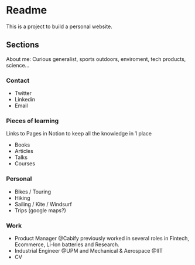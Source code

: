 # Readme
This is a project to build a personal website.

## Sections
About me: Curious generalist, sports outdoors, enviroment, tech products, science...

### Contact
* Twitter
* Linkedin
* Email

### Pieces of learning 
Links to Pages in Notion to keep all the knowledge in 1 place
* Books
* Articles
* Talks
* Courses

### Personal
* Bikes / Touring
* Hiking
* Sailing / Kite / Windsurf
* Trips (google maps?)

### Work
* Product Manager @Cabify previously worked in several roles in Fintech, Ecommerce, Li-Ion batteries and Research.
* Industrial Engineer @UPM and Mechanical & Aerospace @IIT
* CV
